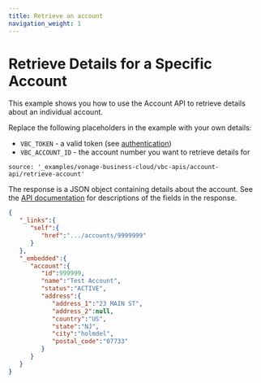 ```yaml
---
title: Retrieve an account
navigation_weight: 1
---
```


# Retrieve Details for a Specific Account

This example shows you how to use the Account API to retrieve details about an individual account.

Replace the following placeholders in the example with your own details:

* `VBC_TOKEN` - a valid token (see [authentication](/vonage-business-cloud/vbc-apis/getting-started/authentication))
* `VBC_ACCOUNT_ID` - the account number you want to retrieve details for

```building_blocks
source: '_examples/vonage-business-cloud/vbc-apis/account-api/retrieve-account'
```

The response is a JSON object containing details about the account. See the [API documentation](/api/vonage-business-cloud/account?expandResponses=true#AccountCtrl.getAccountServicesByAccountID) for descriptions of the fields in the response.

```json
{
   "_links":{
      "self":{
         "href":".../accounts/9999999"
      }
   },
   "_embedded":{
      "account":{
         "id":999999,
         "name":"Test Account",
         "status":"ACTIVE",
         "address":{
            "address_1":"23 MAIN ST",
            "address_2":null,
            "country":"US",
            "state":"NJ",
            "city":"holmdel",
            "postal_code":"07733"
         }
      }
   }
}
```
